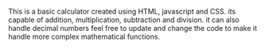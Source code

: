 This is a basic calculator created using HTML, javascript and CSS.
its capable of addition, multiplication, subtraction and division.
it can also handle decimal numbers 
feel free to update and change the code to make it handle more complex mathematical functions.
